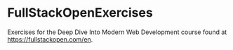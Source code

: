 # FullStackOpenExercises
Exercises for the Deep Dive Into Modern Web Development course found at https://fullstackopen.com/en.

